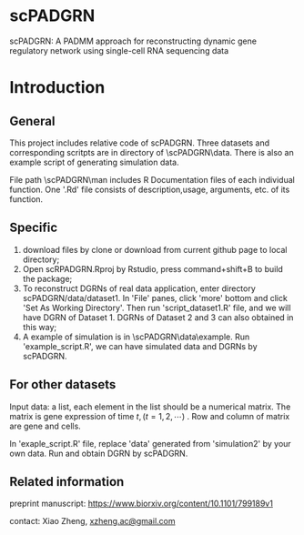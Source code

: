 # scPADGRN
scPADGRN: A PADMM approach for reconstructing dynamic gene regulatory network using single-cell RNA sequencing data

# Introduction

## General 

This project includes relative code of  scPADGRN. Three datasets and corresponding scritpts are in directory of \scPADGRN\data. There is also an example script of generating simulation data.

File path \scPADGRN\man includes R Documentation files of each individual function. One '.Rd' file consists of description,usage, arguments, etc. of its function. 

## Specific

1. download files by clone or download from current github page to local directory;
2. Open scRPADGRN.Rproj by Rstudio, press command+shift+B to build the package;
3. To reconstruct DGRNs of real data application, enter directory scPADGRN/data/dataset1. In 'File' panes, click 'more' bottom and click 'Set As Working Directory'. Then run 'script_dataset1.R' file, and we will have DGRN of Dataset 1. DGRNs of Dataset 2 and 3 can also obtained in this way;
4. A example of simulation is in \scPADGRN\data\example. Run 'example_script.R', we can have simulated data and DGRNs by scPADGRN.

## For other datasets

Input data: a list, each element in the list should be a numerical matrix. The matrix is gene expression of time $t,(t=1,2,\cdots)$ . Row and column of matrix are gene and cells. 

In 'exaple_script.R' file, replace 'data' generated from 'simulation2' by your own data. Run and obtain DGRN by scPADGRN. 


## Related information
preprint manuscript: https://www.biorxiv.org/content/10.1101/799189v1

contact: Xiao Zheng, xzheng.ac@gmail.com


